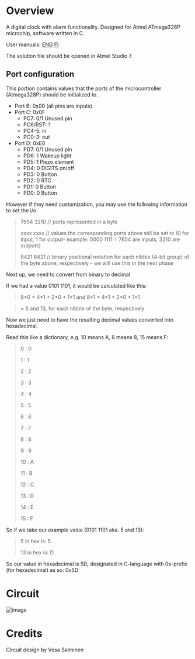 # Overview
 A digital clock with alarm functionality. Designed for Atmel ATmega328P microchip, software written in C.
 
 User manuals: [ENG](/resources/Instruction_manuals/User_manual.pdf) [FI](/resources/Instruction_manuals/Käyttöohje.pdf)
 
 The solution file should be opened in Atmel Studio 7.

## Port configuration
This portion contains values that the ports of the microcontroller (Atmega328P) should be initialized to.

* Port B: 0x00 (all pins are inputs)
* Port C: 0x0F 
  * PC7: 0/1 Unused pin
  * PC6/RST: ?
  * PC4-5: in
  * PC0-3: out
* Port D: 0xE0 
  * PD7: 0/1	Unused pin
  * PD6: 1   Wakeup light
  * PD5: 1   Piezo element
  * PD4: 0   DIGITS on/off
  * PD3: 0 	 Button
  * PD2: 0 	 RTC
  * PD1: 0		 Button
  * PD0: 0		 Button

However if they need customization, you may use the following information to set the i/o:

>7654 3210 // ports represented in a byte
>
>xxxx xxxx // values the corresponding ports above will be set to (0 for input, 1 for output- example: 0000 1111 = 7654 are inputs, 3210 are outputs)
>
>8421 8421 // binary positional notation for each nibble (4-bit group) of the byte above, respectively - we will use this in the next phase


Next up, we need to convert from binary to decimal

If we had a value 0101 1101, it would be calculated like this:
>8\*0 + 4\*1 + 2\*0 + 1\*1 and 8\*1 + 4\*1 + 2\*0 + 1\*1

>\= 5 and 13, for each nibble of the byte, respectively



Now we just need to have the resulting decimal values converted into hexadecimal.

Read this like a dictionary, e.g. 10 means A, 8 means 8, 15 means F:

>   
>0 : 0 
>
>1 : 1
>
>2 : 2
>
>3 : 3
>
>4 : 4
>
>5 : 5
>
>6 : 6
>
>7 : 7
>
>8 : 8
>
>9 : 9
>
>10 : A
>
>11 : B
>
>12 : C
>
>13 : D
>
>14 : E
>
>15 : F

So if we take our example value (0101 1101 aka. 5 and 13):
>5 in hex  is: 5
>
>13 in hex is: D

So our value in hexadecimal is 5D, designated in C-language with 0x-prefix (for hexadecimal) as so: 0x5D

# Circuit
![image](https://user-images.githubusercontent.com/57489963/126193202-59e45f0e-cae4-4921-84c5-8d0e8f2d806b.png)


# Credits
Circuit design by Vesa Salminen
